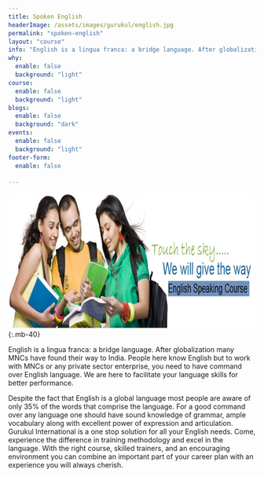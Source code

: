 ```yaml
---
title: Spoken English
headerImage: /assets/images/gurukul/english.jpg
permalink: "spoken-english"
layout: "course"
info: "English is a lingua franca: a bridge language. After globalization many MNCs have found their way to India. People here know English but to work with MNCs or any private sector enterprise, you need to have command over English language. We are here to facilitate your language skills for better performance. "
why:
  enable: false
  background: "light"
course:
  enable: false
  background: "light"
blogs:
  enable: false
  background: "dark"
events:
  enable: false
  background: "light"
footer-form:
  enable: false

---
```


![CELPIP)](assets/images/gurukul/english-2.jpg)
{:.mb-40}

English is a lingua franca: a bridge language. After globalization many MNCs have found their way to India. People here know English but to work with MNCs or any private sector enterprise, you need to have command over English language. We are here to facilitate your language skills for better performance. 

Despite the fact that English is a global language most people are aware of only 35% of the words that comprise the language. For a good command over any language one should have sound knowledge of grammar, ample vocabulary along with excellent power of expression and articulation. Gurukul International is a one stop solution for all your English needs. Come, experience the difference in training methodology and excel in the language. With the right course, skilled trainers, and an encouraging environment you can combine an important part of your career plan with an experience you will always cherish.




